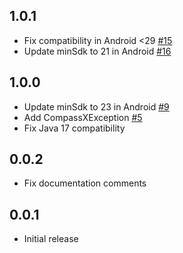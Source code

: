 ## 1.0.1

* Fix compatibility in Android <29 [#15](https://github.com/natsuk4ze/compassx/pull/14)
* Update minSdk to 21 in Android [#16](https://github.com/natsuk4ze/compassx/pull/16)

## 1.0.0

* Update minSdk to 23 in Android [#9](https://github.com/natsuk4ze/compassx/pull/9)
* Add CompassXException [#5](https://github.com/natsuk4ze/compassx/pull/5)
* Fix Java 17 compatibility

## 0.0.2

* Fix documentation comments

## 0.0.1

* Initial release
